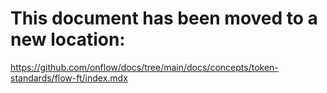 # This document has been moved to a new location:

https://github.com/onflow/docs/tree/main/docs/concepts/token-standards/flow-ft/index.mdx
